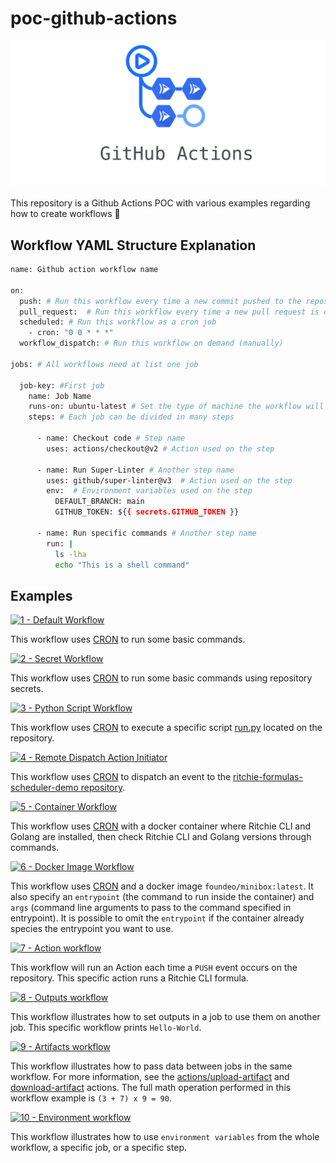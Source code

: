 # poc-github-actions

![title](/docs/github-actions.png)

This repository is a Github Actions POC with various examples regarding how to create workflows 🤖 

## Workflow YAML Structure Explanation

```bash
name: Github action workflow name

on:
  push: # Run this workflow every time a new commit pushed to the repository
  pull_request:  # Run this workflow every time a new pull request is opened to the repository
  scheduled: # Run this workflow as a cron job
    - cron: "0 0 * * *"
  workflow_dispatch: # Run this workflow on demand (manually)

jobs: # All workflows need at list one job

  job-key: #First job
    name: Job Name
    runs-on: ubuntu-latest # Set the type of machine the workflow will run on
    steps: # Each job can be divided in many steps

      - name: Checkout code # Step name
        uses: actions/checkout@v2 # Action used on the step

      - name: Run Super-Linter # Another step name
        uses: github/super-linter@v3  # Action used on the step
        env:  # Environment variables used on the step
          DEFAULT_BRANCH: main
          GITHUB_TOKEN: ${{ secrets.GITHUB_TOKEN }}

      - name: Run specific commands # Another step name
        run: |
          ls -lha
          echo "This is a shell command"

```

## Examples

[![1 - Default Workflow](https://github.com/GuillaumeFalourd/poc-github-actions/actions/workflows/1-default-workflow.yml/badge.svg)](https://github.com/GuillaumeFalourd/poc-github-actions/actions/workflows/1-default-workflow.yml)

This workflow uses [CRON](https://crontab.guru/#*_*_*_*_*) to run some basic commands.

[![2 - Secret Workflow](https://github.com/GuillaumeFalourd/poc-github-actions/actions/workflows/2-secret-workflow.yml/badge.svg)](https://github.com/GuillaumeFalourd/poc-github-actions/actions/workflows/2-secret-workflow.yml)

This workflow uses [CRON](https://crontab.guru/#*_*_*_*_*) to run some basic commands using repository secrets.

[![3 - Python Script Workflow](https://github.com/GuillaumeFalourd/poc-github-actions/actions/workflows/3-python-script-workflow.yml/badge.svg)](https://github.com/GuillaumeFalourd/poc-github-actions/actions/workflows/3-python-script-workflow.yml)

This workflow uses [CRON](https://crontab.guru/#*_*_*_*_*) to execute a specific script [run.py](https://github.com/GuillaumeFalourd/poc-github-actions/blob/main/run.py) located on the repository.

[![4 - Remote Dispatch Action Initiator](https://github.com/GuillaumeFalourd/poc-github-actions/actions/workflows/4-dispatch-event-workflow.yml/badge.svg)](https://github.com/GuillaumeFalourd/poc-github-actions/actions/workflows/4-dispatch-event-workflow.yml)

This workflow uses [CRON](https://crontab.guru/#*_*_*_*_*) to dispatch an event to the [ritchie-formulas-scheduler-demo repository](https://github.com/GuillaumeFalourd/ritchie-formulas-scheduler-demo).

[![5 - Container Workflow](https://github.com/GuillaumeFalourd/poc-github-actions/actions/workflows/5-container-workflow.yml/badge.svg)](https://github.com/GuillaumeFalourd/poc-github-actions/actions/workflows/5-container-workflow.yml)

This workflow uses [CRON](https://crontab.guru/#*_*_*_*_*) with a docker container where Ritchie CLI and Golang are installed, then check Ritchie CLI and Golang versions through commands.

[![6 - Docker Image Workflow](https://github.com/GuillaumeFalourd/poc-github-actions/actions/workflows/6-docker-image-workflow.yml/badge.svg)](https://github.com/GuillaumeFalourd/poc-github-actions/actions/workflows/6-docker-image-workflow.yml)

This workflow uses [CRON](https://crontab.guru/#*_*_*_*_*) and a docker image `foundeo/minibox:latest`. It also specify an `entrypoint` (the command to run inside the container) and `args` (command line arguments to pass to the command specified in entrypoint). It is possible to omit the `entrypoint` if the container already species the entrypoint you want to use.

[![7 - Action workflow](https://github.com/GuillaumeFalourd/poc-github-actions/actions/workflows/7-action-workflow.yml/badge.svg)](https://github.com/GuillaumeFalourd/poc-github-actions/actions/workflows/7-action-workflow.yml)

This workflow will run an Action each time a `PUSH` event occurs on the repository. This specific action runs a Ritchie CLI formula.

[![8 - Outputs workflow](https://github.com/GuillaumeFalourd/poc-github-actions/actions/workflows/8-outputs-workflow.yml/badge.svg)](https://github.com/GuillaumeFalourd/poc-github-actions/actions/workflows/8-outputs-workflow.yml)

This workflow illustrates how to set outputs in a job to use them on another job. This specific workflow prints `Hello-World`.

[![9 - Artifacts workflow](https://github.com/GuillaumeFalourd/poc-github-actions/actions/workflows/9-artifacts-workflow.yml/badge.svg)](https://github.com/GuillaumeFalourd/poc-github-actions/actions/workflows/9-artifacts-workflow.yml)

This workflow illustrates how to pass data between jobs in the same workflow. For more information, see the [actions/upload-artifact](https://github.com/actions/upload-artifact) and [download-artifact](https://github.com/actions/download-artifact) actions. The full math operation performed in this workflow example is `(3 + 7) x 9 = 90`.

[![10 - Environment workflow](https://github.com/GuillaumeFalourd/poc-github-actions/actions/workflows/10-environment-workflow.yml/badge.svg)](https://github.com/GuillaumeFalourd/poc-github-actions/actions/workflows/10-environment-workflow.yml)

This workflow illustrates how to use `environment variables` from the whole workflow, a specific job, or a specific step.
